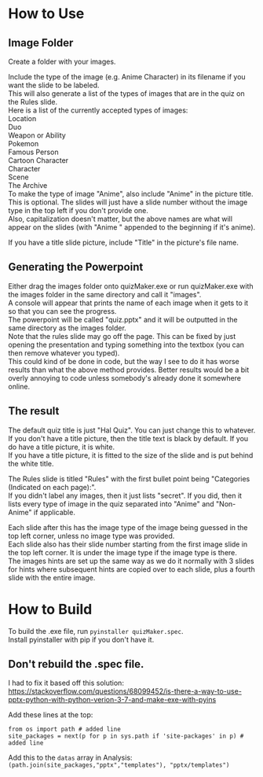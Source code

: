 # How to Use
## Image Folder
Create a folder with your images.

Include the type of the image (e.g. Anime Character) in its filename if you want the slide to be labeled.\
This will also generate a list of the types of images that are in the quiz on the Rules slide.\
Here is a list of the currently accepted types of images:\
Location\
Duo\
Weapon or Ability\
Pokemon\
Famous Person\
Cartoon Character\
Character\
Scene\
The Archive\
To make the type of image "Anime", also include "Anime" in the picture title.\
This is optional. The slides will just have a slide number without the image type in the top left if you don't provide one.\
Also, capitalization doesn't matter, but the above names are what will appear on the slides (with "Anime " appended to the beginning if it's anime).

If you have a title slide picture, include "Title" in the picture's file name.

## Generating the Powerpoint
Either drag the images folder onto quizMaker.exe or run quizMaker.exe with the images folder in the same directory and call it "images".\
A console will appear that prints the name of each image when it gets to it so that you can see the progress.\
The powerpoint will be called "quiz.pptx" and it will be outputted in the same directory as the images folder.\
Note that the rules slide may go off the page. This can be fixed by just opening the presentation and typing something into the textbox (you can then remove whatever you typed).\
This could kind of be done in code, but the way I see to do it has worse results than what the above method provides. Better results would be a bit overly annoying to code unless somebody's already done it somewhere online.

## The result
The default quiz title is just "Hal Quiz". You can just change this to whatever.\
If you don't have a title picture, then the title text is black by default. If you do have a title picture, it is white.\
If you have a title picture, it is fitted to the size of the slide and is put behind the white title.

The Rules slide is titled "Rules" with the first bullet point being "Categories (Indicated on each page):".\
If you didn't label any images, then it just lists "secret". If you did, then it lists every type of image in the quiz separated into "Anime" and "Non-Anime" if applicable.

Each slide after this has the image type of the image being guessed in the top left corner, unless no image type was provided.\
Each slide also has their slide number starting from the first image slide in the top left corner. It is under the image type if the image type is there.\
The images hints are set up the same way as we do it normally with 3 slides for hints where subsequent hints are copied over to each slide, plus a fourth slide with the entire image.

# How to Build
To build the .exe file, run `pyinstaller quizMaker.spec`.\
Install pyinstaller with pip if you don't have it.

## Don't rebuild the .spec file. 
I had to fix it based off this solution: \
https://stackoverflow.com/questions/68099452/is-there-a-way-to-use-pptx-python-with-python-verion-3-7-and-make-exe-with-pyins 

Add these lines at the top: 
```import sys # added line
from os import path # added line 
site_packages = next(p for p in sys.path if 'site-packages' in p) # added line
```

Add this to the `datas` array in Analysis: 
`(path.join(site_packages,"pptx","templates"), "pptx/templates") `
